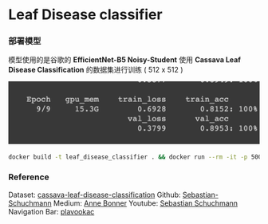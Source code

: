# Leaf Disease classifier


### 部署模型
模型使用的是谷歌的 **EfficientNet-B5 Noisy-Student** 
使用 **Cassava Leaf Disease Classification** 的数据集进行训练 ( 512 x 512 )

![result](images/result.png)

```bash
docker build -t leaf_disease_classifier . && docker run --rm -it -p 5000:5000 leaf_disease_classifier
```

### Reference
Dataset: [cassava-leaf-disease-classification](https://www.kaggle.com/c/cassava-leaf-disease-classification/data)
Github: [Sebastian-Schuchmann](https://github.com/Sebastian-Schuchmann/ChurrosSamosaClassifier)
Medium: [Anne Bonner](https://heartbeat.fritz.ai/brilliant-beginners-guide-to-model-deployment-133e158f6717)
Youtube: [Sebastian Schuchmann](https://youtu.be/k1GIEkzQ8qc)
Navigation Bar: [plavookac](https://codepen.io/plavookac/full/qomrMw)
